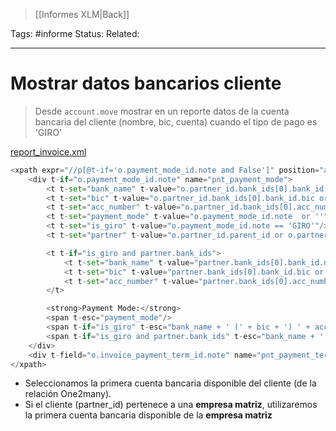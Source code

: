 > [[Informes XLM|Back]]

Tags: #informe
Status: 
Related: 

___

# Mostrar datos bancarios cliente

> Desde `account.move` mostrar en un reporte datos de la cuenta bancaria del cliente (nombre, bic, cuenta) cuando el tipo de pago es 'GIRO'

[report_invoice.xml](https://github.com/puntsistemes/aditivos_odoo/commit/16be58f06be6ebb8e31cd60ef6d022d6a3f43ad3)


```python
<xpath expr="//p[@t-if='o.payment_mode_id.note and False']" position="after">
	<div t-if="o.payment_mode_id.note" name="pnt_payment_mode">
		<t t-set="bank_name" t-value="o.partner_id.bank_ids[0].bank_id.name or ''"/>
		<t t-set="bic" t-value="o.partner_id.bank_ids[0].bank_id.bic or ''"/>
		<t t-set="acc_number" t-value="o.partner_id.bank_ids[0].acc_number or ''"/>
		<t t-set="payment_mode" t-value="o.payment_mode_id.note  or ''"/>
		<t t-set="is_giro" t-value="o.payment_mode_id.note == 'GIRO'"/>
		<t t-set="partner" t-value="o.partner_id.parent_id or o.partner_id"/>

		<t t-if="is_giro and partner.bank_ids">
			<t t-set="bank_name" t-value="partner.bank_ids[0].bank_id.name or ''"/>
			<t t-set="bic" t-value="partner.bank_ids[0].bank_id.bic or ''"/>
			<t t-set="acc_number" t-value="partner.bank_ids[0].acc_number or ''"/>
		</t>

		<strong>Payment Mode:</strong>
		<span t-esc="payment_mode"/>
		<span t-if="is_giro" t-esc="bank_name + ' (' + bic + ') ' + acc_number" />
		<span t-if="is_giro and partner.bank_ids" t-esc="bank_name + ' (' + bic + ') ' + acc_number" />
	</div>
	<div t-field="o.invoice_payment_term_id.note" name="pnt_payment_term"/>
</xpath>
```

- Seleccionamos la primera cuenta bancaria disponible del cliente (de la relación One2many).
- Si el cliente (partner_id) pertenece a una **empresa matriz**, utilizaremos la primera cuenta bancaria disponible de la **empresa matriz**